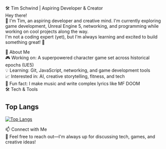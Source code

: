 🛠 Tim Schwind | Aspiring Developer & Creator\
Hey there! \
👋 I'm Tim, an aspiring developer and creative mind. I'm currently exploring game development, Unreal Engine 5, networking, and programming while working on cool projects along the way.\
I'm not a coding expert (yet), but I'm always learning and excited to build something great! 🚀

📌 About Me\
🎮 Working on: A superpowered character game set across historical epochs (UE5)\
💡 Learning: Git, JavaScript, networking, and game development tools\
📈 Interested in: AI, creative storytelling, fitness, and tech\
🎤 Fun fact: I make music and write complex lyrics like MF DOOM\
🛠 Tech & Tools

## Top Langs
[![Top Langs](https://github-readme-stats.vercel.app/api/top-langs/?username=TimSchwind&layout=pie)](https://github.com/anuraghazra/github-readme-stats)


📫 Connect with Me \
💬 Feel free to reach out—I'm always up for discussing tech, games, and creative ideas!
